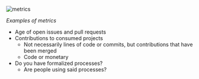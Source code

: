 ![metrics](https://media.giphy.com/media/RuVJPxSwzaX0Q/giphy.gif)

_Examples of metrics_

- Age of open issues and pull requests
- Contributions to consumed projects
   - Not necessarily lines of code or commits, but contributions that have been merged
   - Code or monetary
- Do you have formalized processes?
   - Are people using said processes? 
